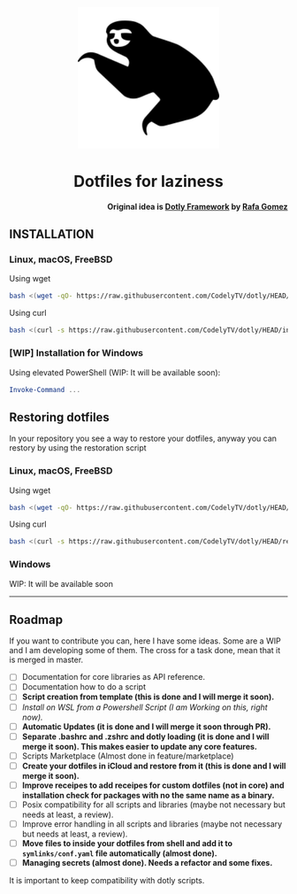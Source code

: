 <p style="text-align: center">
  <a href="https://github.com/gtrabanco/sloth">
    <img src="sloth.svg" alt="Sloth Logo" style="width: 256px; height: 256px" />
  </a>
</p>

<h1 style="text-align: center">
  Dotfiles for laziness
</h1>

<h4 style="text-align: right">
  Original idea is <a href="https://github.com/codelytv/dotly" alt="Dotly repository">Dotly Framework</a> by <a href="https://github.com/rgomezcasas" alt="Dotly orginal developer">Rafa Gomez</a>
</h4>

## INSTALLATION

### Linux, macOS, FreeBSD

Using wget
```bash
bash <(wget -qO- https://raw.githubusercontent.com/CodelyTV/dotly/HEAD/installer)
```

Using curl
```bash
bash <(curl -s https://raw.githubusercontent.com/CodelyTV/dotly/HEAD/installer)
```

### [WIP] Installation for Windows

Using elevated PowerShell (WIP: It will be available soon):
```powershell
Invoke-Command ...
```

## Restoring dotfiles

In your repository you see a way to restore your dotfiles, anyway you can restory by using the restoration script

### Linux, macOS, FreeBSD

Using wget
```bash
bash <(wget -qO- https://raw.githubusercontent.com/CodelyTV/dotly/HEAD/restorer)
```

Using curl
```bash
bash <(curl -s https://raw.githubusercontent.com/CodelyTV/dotly/HEAD/restorer)
```
### Windows

WIP: It will be available soon

<hr>

## Roadmap

If you want to contribute you can, here I have some ideas. Some are a WIP and I am developing some of them. The cross for a task done, mean that it is merged in master.

- [ ] Documentation for core libraries as API reference.
- [ ] Documentation how to do a script
- [ ] **Script creation from template (this is done and I will merge it soon).**
- [ ] *Install on WSL from a Powershell Script (I am Working on this, right now).*
- [ ] **Automatic Updates (it is done and I will merge it soon through PR).**
- [ ] **Separate .bashrc and .zshrc and dotly loading (it is done and I will merge it soon). This makes easier to update any core features.**
- [ ] Scripts Marketplace (Almost done in feature/marketplace)
- [ ] **Create your dotfiles in iCloud and restore from it (this is done and I will merge it soon).**
- [ ] **Improve receipes to add receipes for custom dotfiles (not in core) and installation check for packages with no the same name as a binary.**
- [ ] Posix compatibility for all scripts and libraries (maybe not necessary but needs at least, a review).
- [ ] Improve error handling in all scripts and libraries (maybe not necessary but needs at least, a review).
- [ ] **Move files to inside your dotfiles from shell and add it to `symlinks/conf.yaml` file automatically (almost done).**
- [ ] **Managing secrets (almost done). Needs a refactor and some fixes.**

It is important to keep compatibility with dotly scripts.
